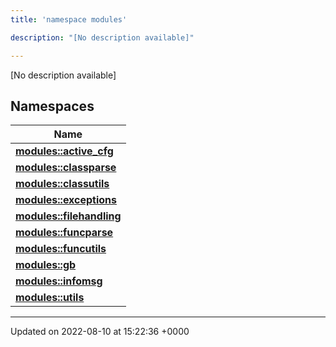 ```yaml
---
title: 'namespace modules'

description: "[No description available]"

---
```







[No description available]

## Namespaces

| Name           |
| -------------- |
| **[modules::active_cfg](/documentation/code/gambit_2.2/namespaces/namespacemodules_1_1active__cfg/)**  |
| **[modules::classparse](/documentation/code/gambit_2.2/namespaces/namespacemodules_1_1classparse/)**  |
| **[modules::classutils](/documentation/code/gambit_2.2/namespaces/namespacemodules_1_1classutils/)**  |
| **[modules::exceptions](/documentation/code/gambit_2.2/namespaces/namespacemodules_1_1exceptions/)**  |
| **[modules::filehandling](/documentation/code/gambit_2.2/namespaces/namespacemodules_1_1filehandling/)**  |
| **[modules::funcparse](/documentation/code/gambit_2.2/namespaces/namespacemodules_1_1funcparse/)**  |
| **[modules::funcutils](/documentation/code/gambit_2.2/namespaces/namespacemodules_1_1funcutils/)**  |
| **[modules::gb](/documentation/code/gambit_2.2/namespaces/namespacemodules_1_1gb/)**  |
| **[modules::infomsg](/documentation/code/gambit_2.2/namespaces/namespacemodules_1_1infomsg/)**  |
| **[modules::utils](/documentation/code/gambit_2.2/namespaces/namespacemodules_1_1utils/)**  |






-------------------------------

Updated on 2022-08-10 at 15:22:36 +0000